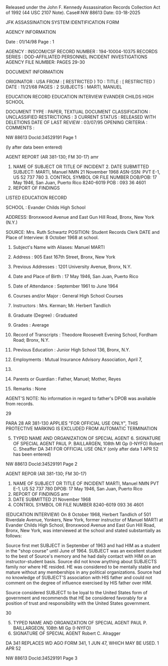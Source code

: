 Released under the John F. Kennedy
Assassination Records Collection Act of
1992 (44 USC 2107 Note). Case#:NW
88613 Date: 03-18-2025

JFK ASSASSINATION SYSTEM
IDENTIFICATION FORM

AGENCY INFORMATION

Date : 01/14/98
Page : 1

AGENCY : INSCOM/CSF
RECORD NUMBER : 194-10004-10375
RECORDS SERIES : DOD-AFFILIATED PERSONNEL INCIDENT INVESTIGATIONS
AGENCY FILE NUMBER: PAGES 29-30

DOCUMENT INFORMATION

ORIGINATOR : USA
FROM : [ RESTRICTED )
TO :
TITLE : [ RESTRICTED )
DATE : 11/21/68
PAGES : 2
SUBJECTS : MARTI, MANUEL

EDUCATION RECORD
EDUCATION INTERVIEW
EVANDER CHILDS HIGH SCHOOL

DOCUMENT TYPE : PAPER, TEXTUAL DOCUMENT
CLASSIFICATION : UNCLASSIFIED
RESTRICTIONS : 3
CURRENT STATUS : RELEASED WITH DELETIONS
DATE OF LAST REVIEW : 03/07/95
OPENING CRITERIA :
COMMENTS :

NW 88613 Docld:34529191 Page 1

(ly after data
been entered)

AGENT REPORT
(AR 381-130; FM 30-17)
amr
1. NAME OF SUBJECT OR TITLE OF INCIDENT 2. DATE SUBMITTED
SUBJECT: MARTI, Manuel NMN 21 November 1968
ASN-SSN: PVT E-1, US 52 737 780 3. CONTROL SYMBOL OR FILE NUMBER
DOB/POB: 17 May 1946, San Juan, Puerto Rico 8240-6019
POB : 093 36 4601
4. REPORT OF FINDINGS

LISTED EDUCATION RECORD

SCHOOL : Evander Childs High School

ADDRESS: Bronxwood Avenue and East Gun Hill Road, Bronx, New York (N.Y.)

SOURCE: Mrs. Ruth Schwartz POSITION: Student Records Clerk
DATE and Place of Interview: 8 October 1968 at school.
1. Subject's Name with Aliases: Manuel MARTI

2. Address : 905 East 167th Street, Bronx, New York

3. Previous Addresses : 1201 University Avenue, Bronx, N.Y.

4. Date and Place of Birth : 17 May 1946, San Juan, Puerto Rico

5. Date of Attendance : September 1961 to June 1964

6. Courses and/or Major : General High School Courses

7. Instructors : Mrs. Kerman; Mr. Herbert Tandlich

8. Graduate (Degree) : Graduated

9. Grades : Average

10. Record of Transcripts : Theodore Roosevelt Evening School, Fordham Road;
Bronx, N.Y.
11. Previous Education : Junior High School 136, Bronx, N.Y.

12. Employments : Mutual Insurance Advisory Association, April 7,
1965.
13. Parents or Guardian : Father, Manuel; Mother, Reyes

14. Remarks : None

AGENT'S NOTE: No information in regard to father's DPOB was
available from records.

29

PARA 28 AR 381-130 APPLIES
"FOR OFFICIAL USE ONLY", THIS PROTECTIVE MARKING IS EXCLUDED FROM AUTOMATIC TERMINATION

5. TYPED NAME AND ORGANIZATION OF SPECIAL AGENT 6. SIGNATURE OF SPECIAL AGENT
PAUL P. BAILLARGEN, 108th MI Gp (I-NYFO) Robert C. Sheaffer
DA 341 FOR OFFICIAL USE ONLY (only after data
1 APR 52 has been entered)

NW 88613 Docld:34529191 Page 2

AGENT REPOR
(AR 381-130; FM 30-17)
1. NAME OF SUBJECT OR TITLE OF INCIDENT
MARTI, Manuel NMN
PVT E-1, US 52 737 780
DPOB: 17 May 1946, San Juan, Puerto Rico
4. REPORT OF FINDINGS
amr
2. DATE SUBMITTED
21 November 1968
3. CONTROL SYMBOL OR FILE NUMBER
8240-6019
093 36 4601

(EDUCATION INTERVIEW) On 8 October 1968, Herbert Tandlich of
501 Riverdale Avenue, Yonkers, New York, former instructor of Manuel
MARTI at Evander Childs High School, Bronxwood Avenue and East Gun Hill
Road, Bronx, New York, was interviewed at the school and stated substantially
as follows:

Source first met SUBJECT in September of 1963 and had HIM as a
student in the "shop course" until June of 1964. SUBJECT was an excellent
student to the best of Source's memory and he had daily contact with HIM on
an instructor-student basis. Source did not know anything about SUBJECTS
family nor where HE resided. HE was considered to be mentally stable and
mature without any memberships in any political organizations. Source had
no knowledge of SUBJECT'S association with HIS father and could not comment on
the degree of influence exercised by HIS father over HIM.

Source considered SUBJECT to be loyal to the United States form
of government and recommends that HE be considered favorably for a position
of trust and responsibility with the United States government.

30

5. TYPED NAME AND ORGANIZATION OF SPECIAL AGENT
PAUL P. BAILLARGEON, 108th MI Gp (I-NYFO)
6. SIGNATURE OF SPECIAL AGENT
Robert C. Alragger

DA 341 REPLACES WD AGO FORM 341, 1 JUN 47, WHICH MAY BE USED.
1 APR 52

NW 88613 Docld:34529191 Page 3
